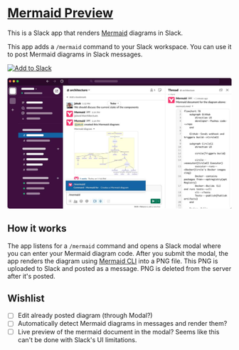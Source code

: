 # [Mermaid Preview](https://mermaid-preview.com)

This is a Slack app that renders [Mermaid](https://mermaid-js.github.io/mermaid/#/) diagrams in Slack.

This app adds a `/mermaid` command to your Slack workspace. You can use it to post Mermaid diagrams in Slack messages.

<a href="https://slack.com/oauth/v2/authorize?client_id=4169357715463.5791098787063&scope=channels:join,chat:write,commands,files:write,im:write&user_scope="><img alt="Add to Slack" height="40" width="139" src="https://platform.slack-edge.com/img/add_to_slack.png" srcSet="https://platform.slack-edge.com/img/add_to_slack.png 1x, https://platform.slack-edge.com/img/add_to_slack@2x.png 2x" /></a>

![Mermaid Preview screenshot](public/images/mermaid-for-slack-preview-screenshot.jpg)

## How it works

The app listens for a `/mermaid` command and opens a Slack modal where you can enter your Mermaid diagram code. After you submit the modal, the app renders the diagram using [Mermaid CLI](https://github.com/mermaid-js/mermaid-cli) into a PNG file. This PNG is uploaded to Slack and posted as a message. PNG is deleted from the server after it's posted.

## Wishlist

- [ ] Edit already posted diagram (through Modal?)
- [ ] Automatically detect Mermaid diagrams in messages and render them?
- [ ] Live preview of the mermaid document in the modal? Seems like this can't be done with Slack's UI limitations.
